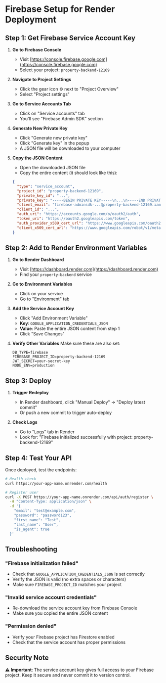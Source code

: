 # Firebase Setup for Render Deployment

## Step 1: Get Firebase Service Account Key

1. **Go to Firebase Console**
   - Visit [https://console.firebase.google.com](https://console.firebase.google.com)
   - Select your project: `property-backend-12169`

2. **Navigate to Project Settings**
   - Click the gear icon ⚙️ next to "Project Overview"
   - Select "Project settings"

3. **Go to Service Accounts Tab**
   - Click on "Service accounts" tab
   - You'll see "Firebase Admin SDK" section

4. **Generate New Private Key**
   - Click "Generate new private key"
   - Click "Generate key" in the popup
   - A JSON file will be downloaded to your computer

5. **Copy the JSON Content**
   - Open the downloaded JSON file
   - Copy the entire content (it should look like this):
   ```json
   {
     "type": "service_account",
     "project_id": "property-backend-12169",
     "private_key_id": "...",
     "private_key": "-----BEGIN PRIVATE KEY-----\n...\n-----END PRIVATE KEY-----\n",
     "client_email": "firebase-adminsdk-...@property-backend-12169.iam.gserviceaccount.com",
     "client_id": "...",
     "auth_uri": "https://accounts.google.com/o/oauth2/auth",
     "token_uri": "https://oauth2.googleapis.com/token",
     "auth_provider_x509_cert_url": "https://www.googleapis.com/oauth2/v1/certs",
     "client_x509_cert_url": "https://www.googleapis.com/robot/v1/metadata/x509/firebase-adminsdk-...%40property-backend-12169.iam.gserviceaccount.com"
   }
   ```

## Step 2: Add to Render Environment Variables

1. **Go to Render Dashboard**
   - Visit [https://dashboard.render.com](https://dashboard.render.com)
   - Find your `property-backend` service

2. **Go to Environment Variables**
   - Click on your service
   - Go to "Environment" tab

3. **Add the Service Account Key**
   - Click "Add Environment Variable"
   - **Key**: `GOOGLE_APPLICATION_CREDENTIALS_JSON`
   - **Value**: Paste the entire JSON content from step 1
   - Click "Save Changes"

4. **Verify Other Variables**
   Make sure these are also set:
   ```
   DB_TYPE=firebase
   FIREBASE_PROJECT_ID=property-backend-12169
   JWT_SECRET=your-secret-key
   NODE_ENV=production
   ```

## Step 3: Deploy

1. **Trigger Redeploy**
   - In Render dashboard, click "Manual Deploy" → "Deploy latest commit"
   - Or push a new commit to trigger auto-deploy

2. **Check Logs**
   - Go to "Logs" tab in Render
   - Look for: "Firebase initialized successfully with project: property-backend-12169"

## Step 4: Test Your API

Once deployed, test the endpoints:

```bash
# Health check
curl https://your-app-name.onrender.com/health

# Register user
curl -X POST https://your-app-name.onrender.com/api/auth/register \
  -H "Content-Type: application/json" \
  -d '{
    "email": "test@example.com",
    "password": "password123",
    "first_name": "Test",
    "last_name": "User",
    "is_agent": true
  }'
```

## Troubleshooting

### "Firebase initialization failed"
- Check that `GOOGLE_APPLICATION_CREDENTIALS_JSON` is set correctly
- Verify the JSON is valid (no extra spaces or characters)
- Make sure `FIREBASE_PROJECT_ID` matches your project

### "Invalid service account credentials"
- Re-download the service account key from Firebase Console
- Make sure you copied the entire JSON content

### "Permission denied"
- Verify your Firebase project has Firestore enabled
- Check that the service account has proper permissions

## Security Note

⚠️ **Important**: The service account key gives full access to your Firebase project. Keep it secure and never commit it to version control. 